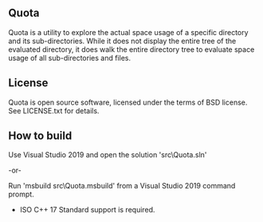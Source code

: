Quota
---

Quota is a utility to explore the actual space usage of a specific directory and its sub-directories. While it does not display the entire tree of the evaluated directory, it does walk the entire directory tree to evaluate space usage of all sub-directories and files.

License
---
Quota is open source software, licensed under the terms of BSD license.
See LICENSE.txt for details.


How to build
---
Use Visual Studio 2019 and open the solution 'src\Quota.sln'

-or-

Run 'msbuild src\Quota.msbuild' from a Visual Studio 2019 command prompt.

 - ISO C++ 17 Standard support is required.